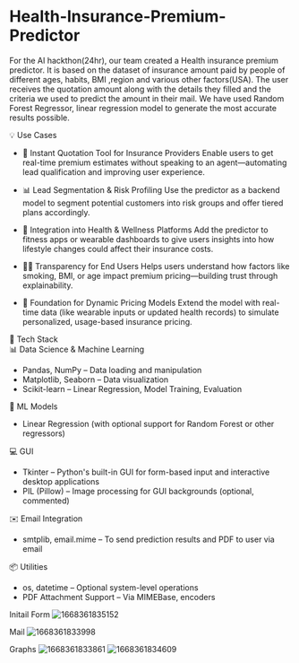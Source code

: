 # Health-Insurance-Premium-Predictor

For the AI hackthon(24hr), our team created a Health insurance premium predictor. 
It is based on the dataset of insurance amount paid by people of different ages, habits, BMI ,region and various other factors(USA).
The user receives the quotation amount along with the details they filled and the criteria we used to predict the amount in their mail. 
We have used Random Forest Regressor, linear regression model to generate the most accurate results possible.

💡 Use Cases  
- 🏢 Instant Quotation Tool for Insurance Providers
Enable users to get real-time premium estimates without speaking to an agent—automating lead qualification and improving user experience.

- 📊 Lead Segmentation & Risk Profiling
Use the predictor as a backend model to segment potential customers into risk groups and offer tiered plans accordingly.

- 📱 Integration into Health & Wellness Platforms
Add the predictor to fitness apps or wearable dashboards to give users insights into how lifestyle changes could affect their insurance costs.

- 🧑‍⚖️ Transparency for End Users
Helps users understand how factors like smoking, BMI, or age impact premium pricing—building trust through explainability.

- 🧠 Foundation for Dynamic Pricing Models
Extend the model with real-time data (like wearable inputs or updated health records) to simulate personalized, usage-based insurance pricing.


🧰 Tech Stack  
📊 Data Science & Machine Learning
- Pandas, NumPy – Data loading and manipulation
- Matplotlib, Seaborn – Data visualization
- Scikit-learn – Linear Regression, Model Training, Evaluation

🧠 ML Models
- Linear Regression (with optional support for Random Forest or other regressors)

💻 GUI
- Tkinter – Python's built-in GUI for form-based input and interactive desktop applications
- PIL (Pillow) – Image processing for GUI backgrounds (optional, commented)

✉️ Email Integration
- smtplib, email.mime – To send prediction results and PDF to user via email

📦 Utilities
- os, datetime – Optional system-level operations
- PDF Attachment Support – Via MIMEBase, encoders


Initail Form
![1668361835152](https://github.com/Kushmathur1206/Health-Insurance-Premium-Predictor/assets/99969817/a4064a59-86bb-4df1-8b2b-4c72986e906d)



Mail
![1668361833998](https://github.com/Kushmathur1206/Health-Insurance-Premium-Predictor/assets/99969817/a28963b7-18f6-4647-bfb3-0a5e126c3a43)



Graphs
![1668361833861](https://github.com/Kushmathur1206/Health-Insurance-Premium-Predictor/assets/99969817/df56d2fe-30d1-4247-aea2-74069eeae58d)
![1668361834609](https://github.com/Kushmathur1206/Health-Insurance-Premium-Predictor/assets/99969817/b06ba6a9-4cab-41e6-aa5e-fff7c384b49c)

